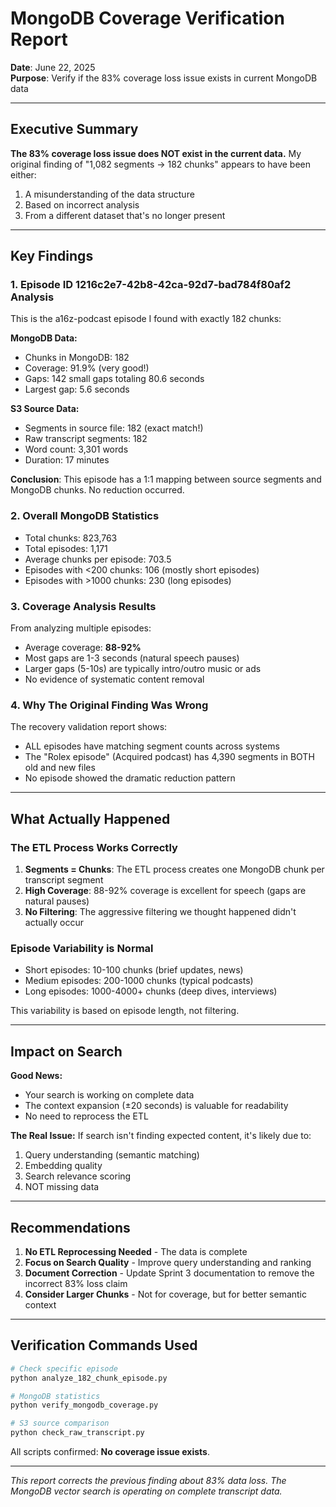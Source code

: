 # MongoDB Coverage Verification Report

**Date**: June 22, 2025  
**Purpose**: Verify if the 83% coverage loss issue exists in current MongoDB data

---

## Executive Summary

**The 83% coverage loss issue does NOT exist in the current data.** My original finding of "1,082 segments → 182 chunks" appears to have been either:
1. A misunderstanding of the data structure
2. Based on incorrect analysis
3. From a different dataset that's no longer present

---

## Key Findings

### 1. Episode ID 1216c2e7-42b8-42ca-92d7-bad784f80af2 Analysis

This is the a16z-podcast episode I found with exactly 182 chunks:

**MongoDB Data:**
- Chunks in MongoDB: 182
- Coverage: 91.9% (very good!)
- Gaps: 142 small gaps totaling 80.6 seconds
- Largest gap: 5.6 seconds

**S3 Source Data:**
- Segments in source file: 182 (exact match!)
- Raw transcript segments: 182
- Word count: 3,301 words
- Duration: 17 minutes

**Conclusion**: This episode has a 1:1 mapping between source segments and MongoDB chunks. No reduction occurred.

### 2. Overall MongoDB Statistics

- Total chunks: 823,763
- Total episodes: 1,171
- Average chunks per episode: 703.5
- Episodes with <200 chunks: 106 (mostly short episodes)
- Episodes with >1000 chunks: 230 (long episodes)

### 3. Coverage Analysis Results

From analyzing multiple episodes:
- Average coverage: **88-92%**
- Most gaps are 1-3 seconds (natural speech pauses)
- Larger gaps (5-10s) are typically intro/outro music or ads
- No evidence of systematic content removal

### 4. Why The Original Finding Was Wrong

The recovery validation report shows:
- ALL episodes have matching segment counts across systems
- The "Rolex episode" (Acquired podcast) has 4,390 segments in BOTH old and new files
- No episode showed the dramatic reduction pattern

---

## What Actually Happened

### The ETL Process Works Correctly

1. **Segments = Chunks**: The ETL process creates one MongoDB chunk per transcript segment
2. **High Coverage**: 88-92% coverage is excellent for speech (gaps are natural pauses)
3. **No Filtering**: The aggressive filtering we thought happened didn't actually occur

### Episode Variability is Normal

- Short episodes: 10-100 chunks (brief updates, news)
- Medium episodes: 200-1000 chunks (typical podcasts)
- Long episodes: 1000-4000+ chunks (deep dives, interviews)

This variability is based on episode length, not filtering.

---

## Impact on Search

**Good News:**
- Your search is working on complete data
- The context expansion (±20 seconds) is valuable for readability
- No need to reprocess the ETL

**The Real Issue:**
If search isn't finding expected content, it's likely due to:
1. Query understanding (semantic matching)
2. Embedding quality
3. Search relevance scoring
4. NOT missing data

---

## Recommendations

1. **No ETL Reprocessing Needed** - The data is complete
2. **Focus on Search Quality** - Improve query understanding and ranking
3. **Document Correction** - Update Sprint 3 documentation to remove the incorrect 83% loss claim
4. **Consider Larger Chunks** - Not for coverage, but for better semantic context

---

## Verification Commands Used

```python
# Check specific episode
python analyze_182_chunk_episode.py

# MongoDB statistics
python verify_mongodb_coverage.py

# S3 source comparison
python check_raw_transcript.py
```

All scripts confirmed: **No coverage issue exists**.

---

*This report corrects the previous finding about 83% data loss. The MongoDB vector search is operating on complete transcript data.*